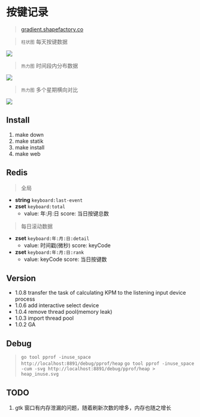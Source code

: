 # 按键记录
> [gradient.shapefactory.co](https://gradient.shapefactory.co)

> `柱状图` 每天按键数据

![](https://img-blog.csdnimg.cn/20200908173215731.png)

> `热力图` 时间段内分布数据

![](https://img-blog.csdnimg.cn/20200908173215775.png)

> `热力图` 多个星期横向对比

![](https://img-blog.csdnimg.cn/20200912222920568.png?x-oss-process=image/watermark,type_ZmFuZ3poZW5naGVpdGk,shadow_10,text_aHR0cHM6Ly9ibG9nLmNzZG4ubmV0L2tjcDYwNg==,size_16,color_FFFFFF,t_70#pic_center)

## Install 
1. make down 
1. make statik
1. make install 
1. make web

## Redis
> 全局
- **string** `keyboard:last-event`
- **zset** `keyboard:total`
	- value: 年:月:日 score: 当日按键总数

> 每日滚动数据
- **zset** `keyboard:年:月:日:detail`
	- value: 时间戳(微秒) score: keyCode
- **zset** `keyboard:年:月:日:rank`
	- value: keyCode score: 当日按键数

## Version
- 1.0.8 transfer the task of calculating KPM to the listening input device process
- 1.0.6 add interactive select device
- 1.0.4 remove thread pool(memory leak)
- 1.0.3 import thread pool 
- 1.0.2 GA

## Debug
> `go tool pprof -inuse_space http://localhost:8891/debug/pprof/heap`
> `go tool pprof -inuse_space -cum -svg http://localhost:8891/debug/pprof/heap > heap_inuse.svg`

## TODO
1. gtk 窗口有内存泄漏的问题，随着刷新次数的增多，内存也随之增长


